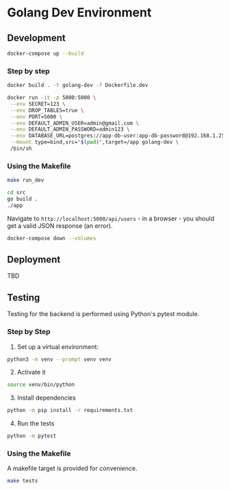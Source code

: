 # Golang Dev Environment

## Development

```bash
docker-compose up --build
```

### Step by step

```bash
docker build . -t golang-dev -f Dockerfile.dev
```

```bash
docker run -it -p 5000:5000 \
 --env SECRET=123 \
 --env DROP_TABLES=true \
 --env PORT=5000 \
 --env DEFAULT_ADMIN_USER=admin@gmail.com \
 --env DEFAULT_ADMIN_PASSWORD=admin123 \
 --env DATABASE_URL=postgres://app-db-user:app-db-password@192.168.1.252:5432/app-db \
 --mount type=bind,src="$(pwd)",target=/app golang-dev \
 /bin/sh
 ```

### Using the Makefile

 ```bash
 make run_dev
 ```

```bash
cd src
go build .
./app
```

Navigate to `http://localhost:5000/api/users` - in a browser - you should get a valid JSON response (an error).

```bash
docker-compose down --volumes
```

## Deployment

TBD

## Testing

Testing for the backend is performed using Python's pytest module.

### Step by Step

1. Set up a virtual environment:

 ```bash
 python3 -m venv --prompt venv venv
 ```

2. Activate it

 ```bash
 source venv/bin/python
 ```

3. Install dependencies

 ```bash
 python -m pip install -r requirements.txt
 ```

4. Run the tests

 ```bash
 python -m pytest
 ```

### Using the Makefile

A makefile target is provided for convenience.

```bash
make tests
```
